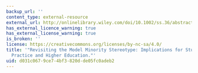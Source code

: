 ```yaml
---
backup_url: ''
content_type: external-resource
external_url: http://onlinelibrary.wiley.com/doi/10.1002/ss.36/abstract
has_external_licence_warning: true
has_external_license_warning: true
is_broken: ''
license: https://creativecommons.org/licenses/by-nc-sa/4.0/
title: '"Revisiting the Model Minority Stereotype: Implications for Student Affairs
  Practice and Higher Education."'
uid: d031c067-9ce7-4bf3-820d-de05fc0adeb2
---
```

